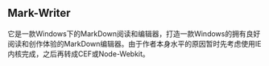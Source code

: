 ## Mark-Writer
它是一款Windows下的MarkDown阅读和编辑器，打造一款Windows的拥有良好阅读和创作体验的MarkDown编辑器。由于作者本身水平的原因暂时先考虑使用IE内核完成，之后再转成CEF或Node-Webkit。

